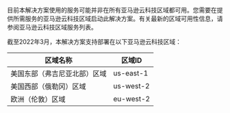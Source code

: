 目前本解决方案使用的服务可能并非在所有亚马逊云科技区域都可用。您需要在提供所需服务的亚马逊云科技区域启动此解决方案。有关最新的区域可用性信息，请参阅亚马逊云科技区域服务列表。

截至2022年3月，本解决方案支持部署在以下亚马逊云科技区域：

| 区域名称 | 区域ID |
|----------|--------|
| 美国东部（弗吉尼亚北部）区域 | us-east-1
| 美国西部（俄勒冈）区域 | us-west-2
| 欧洲（伦敦）区域 | eu-west-2
